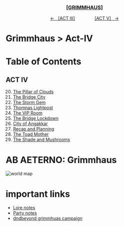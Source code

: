 <div align="center">
  <h3 align="center"><a href="https://github.com/h-griffin/dnd-notes/blob/main/grimmhaus/" >[GRIMMHAUS]</a></h3>
  <p align="center">
    <a href="https://github.com/h-griffin/dnd-notes/blob/main/grimmhaus/act-III" >&larr; &nbsp; [ACT III]</a>
    &nbsp;&nbsp;&nbsp;&nbsp;&nbsp;&nbsp;&nbsp;&nbsp;&nbsp;&nbsp;&nbsp;&nbsp;&nbsp;&nbsp;
    <a href="https://github.com/h-griffin/dnd-notes/blob/main/grimmhaus/act-V" >[ACT V] &nbsp; &rarr;</a>
  </p>
</div>

# Grimmhaus > Act-IV

# Table of Contents
## ACT IV  
20. [The Pillar of Clouds](../act-IV/23-10-25.md)
21. [The Bridge City](./23-11-01.md)
22. [The Storm Gem](./23-11-08.md)
23. [Thomnas Lightpost](../act-IV/23-11-15.md)
24. [The VIP Room](../act-IV/23-11-29.md)
25. [The Bridge Lockdown](../act-IV/23-12-06.md)
26. [City of Angakkar](../act-IV/23-12-013.md)
27. [Recap and Planning](../act-IV/23-12-27.md)
28. [The Toad Mother](../act-IV/24-01-02.md)
29. [The Shade and Mushrooms](../act-IV/24-01-10.md)

# AB AETERNO: Grimmhaus
![world map](../../assets/Ab_Aeterno_World_Map.png)

# important links
- [Lore notes](./lore.md)
- [Party notes](./party.md)
- [dndbeyond grimmhuas campaign](https://www.dndbeyond.com/campaigns/4131697)
